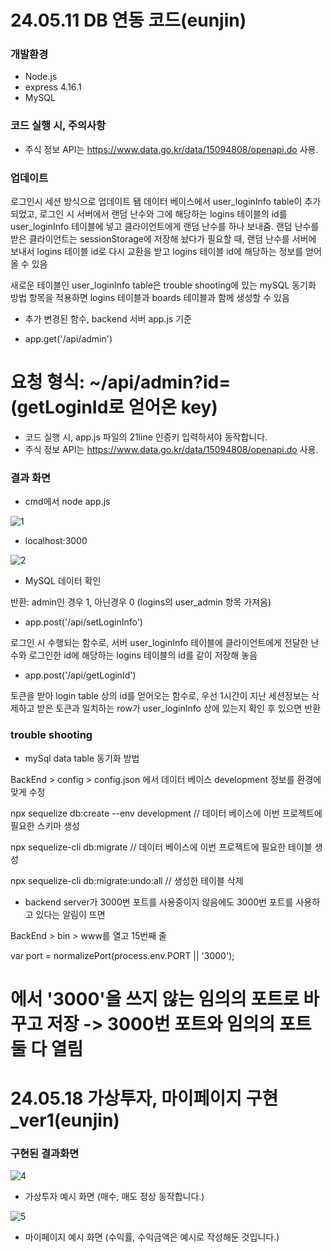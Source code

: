 # 24.05.11 DB 연동 코드(eunjin)

### 개발환경
- Node.js
- express 4.16.1
- MySQL
### 코드 실행 시, 주의사항

-   주식 정보 API는 https://www.data.go.kr/data/15094808/openapi.do 사용.

### 업데이트

로그인시 세션 방식으로 업데이트 됌 데이터 베이스에서 user_loginInfo table이 추가되었고, 로그인 시 서버에서 랜덤 난수와 그에 해당하는 logins 테이블의 id를 user_loginInfo 테이블에 넣고 클라이언트에게 랜덤 난수를 하나 보내줌.
랜덤 난수를 받은 클라이언트는 sessionStorage에 저장해 놨다가 필요할 때, 랜덤 난수를 서버에 보내서 logins 테이블 id로 다시 교환을 받고 logins 테이블 id에 해당하는 정보를 얻어올 수 있음

새로운 테이블인 user_loginInfo table은 trouble shooting에 있는 mySQL 동기화 방법 항목을 적용하면 logins 테이블과 boards 테이블과 함께 생성할 수 있음

-  추가 변경된 함수, backend 서버 app.js 기준

-  app.get('/api/admin')

요청 형식: ~/api/admin?id=(getLoginId로 얻어온 key)
=======
- 코드 실행 시, app.js 파일의 21line 인증키 입력하셔야 동작합니다.
- 주식 정보 API는 https://www.data.go.kr/data/15094808/openapi.do 사용.
### 결과 화면
- cmd에서 node app.js


![1](https://github.com/hanejj/private-test/assets/165184750/d356ea51-c05d-46e8-b196-49ae34f0b5f4)
- localhost:3000


![2](https://github.com/hanejj/private-test/assets/165184750/d7d7c5c9-12a8-4dd4-952d-80a05f43b7b4)
- MySQL 데이터 확인


반환: admin인 경우 1, 아닌경우 0 (logins의 user_admin 항목 가져옴)

-  app.post('/api/setLoginInfo')

로그인 시 수행되는 함수로, 서버 user_loginInfo 테이블에 클라이언트에게 전달한 난수와 로그인한 id에 해당하는 logins 테이블의 id를 같이 저장해 놓음

- app.post('/api/getLoginId')

토큰을 받아 login table 상의 id를 얻어오는 함수로, 우선 1시간이 지난 세션정보는 삭제하고 받은 토큰과 일치하는 row가 user_loginInfo 상에 있는지 확인 후 있으면 반환

### trouble shooting

-   mySql data table 동기화 방법

BackEnd > config > config.json 에서 데이터 베이스 development 정보를 환경에 맞게 수정

npx sequelize db:create --env development	// 데이터 베이스에 이번 프로젝트에 필요한 스키마 생성

npx sequelize-cli db:migrate	// 데이터 베이스에 이번 프로젝트에 필요한 테이블 생성

npx sequelize-cli db:migrate:undo:all // 생성한 테이블 삭제

-   backend server가 3000번 포트를 사용중이지 않음에도 3000번 포트를 사용하고 있다는 알림이 뜨면

BackEnd > bin > www를 열고 15번째 줄

var port = normalizePort(process.env.PORT || '3000');

에서 '3000'을 쓰지 않는 임의의 포트로 바꾸고 저장 -> 3000번 포트와 임의의 포트 둘 다 열림
=======

# 24.05.18 가상투자, 마이페이지 구현_ver1(eunjin)

### 구현된 결과화면
![4](https://github.com/winnaba61/virtual-invest/assets/165184750/0c735478-211e-418a-ad4d-fd9ee2ac370b)
- 가상투자 예시 화면 (매수, 매도 정상 동작합니다.)

![5](https://github.com/winnaba61/virtual-invest/assets/165184750/52170625-3048-451e-aeb7-01ef4161aa8d)
- 마이페이지 예시 화면 (수익률, 수익금액은 예시로 작성해둔 것입니다.)

